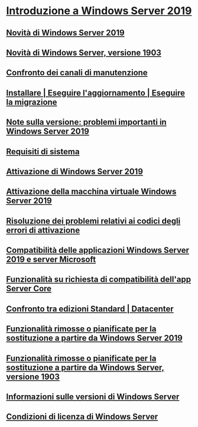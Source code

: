 # [Introduzione a Windows Server 2019](get-started-19.md) 
## [Novità di Windows Server 2019](whats-new-19.md)
## [Novità di Windows Server, versione 1903](whats-new-in-windows-server-1903.md)
## [Confronto dei canali di manutenzione](servicing-channels-19.md)
## [Installare | Eseguire l'aggiornamento | Eseguire la migrazione](install-upgrade-migrate-19.md)
## [Note sulla versione: problemi importanti in Windows Server 2019](rel-notes-19.md)
## [Requisiti di sistema](sys-reqs-19.md)
## [Attivazione di Windows Server 2019](activation-19.md)
## [Attivazione della macchina virtuale Windows Server 2019](vm-activation-19.md)
## [Risoluzione dei problemi relativi ai codici degli errori di attivazione](../get-started/activation-error-codes.md)
## [Compatibilità delle applicazioni Windows Server 2019 e server Microsoft](app-compat-19.md)
## [Funzionalità su richiesta di compatibilità dell'app Server Core](install-fod-19.md)
## [Confronto tra edizioni Standard | Datacenter](editions-comparison-19.md)
## [Funzionalità rimosse o pianificate per la sostituzione a partire da Windows Server 2019](removed-features-19.md)
## [Funzionalità rimosse o pianificate per la sostituzione a partire da Windows Server, versione 1903](removed-features-1903.md)
## [Informazioni sulle versioni di Windows Server](../get-started/windows-server-release-info.md)
## [Condizioni di licenza di Windows Server](../windows-server-licensing/windows-server-licensing.md)